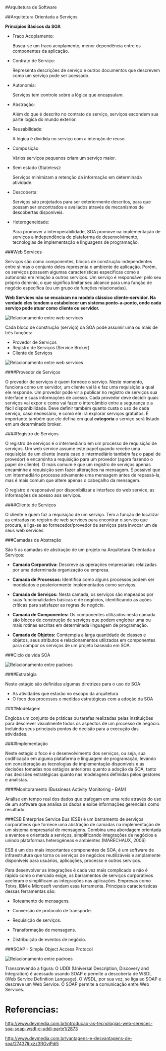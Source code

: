 #Arquitetura de Software

##Arquitetura Orientada a Serviços

**Princípios Básicos da SOA**

* Fraco Acoplamento:

  Busca-se um fraco acoplamento, menor dependência entre os componentes da aplicação.
  
* Contrato de Serviço:

  Representa descrições de serviço e outros documentos que descrevem como um serviço pode ser acessado.
 
* Autonomia:

  Serviços tem controle sobre a lógica que encapsulam.
  
* Abstração:

  Além do que é descrito no contrato de serviço, serviços escondem sua parte lógica do mundo exterior.
  
* Reusabilidade:

  A lógica é dividida no serviço com a intenção de reuso.

* Composição:

  Vários serviços pequenos criam um serviço maior.
  
* Sem estado (Stateless):

  Serviços minimizam a retenção da informação em determinada atividade.
  
* Descoberta:

  Serviços são projetados para ser exteriormente descritos, para que possam ser encontrados e avaliados através de mecanismos de descobertas disponíveis.
  
* Heterogeneidade:

  Para promover a interoperabilidade, SOA promove na implementação de serviços a independência de plataforma de desenvolvimento, tecnologias de implementação e linguagens de programação.

###Web Services

Serviços são como componentes, blocos de construção independentes entre si mas o conjunto deles representa o ambiente de aplicação. Porém, os serviços possuem algumas características específicas como a autonomia em relação a outros serviços. Um serviço é responsável pelo seu próprio domínio, o que significa limitar seu alcance para uma função de negócio específica (ou um grupo de funções relacionadas).

**Web Services não se encaixam no modelo clássico cliente-servidor. Na verdade eles tendem a estabelecer um sistema ponto-a-ponto, onde cada serviço pode atuar como cliente ou servidor.**
 
 
![Relacionamento entre web services](https://raw.githubusercontent.com/avildes/caderno-do-concurseiro/master/Tecnologia%20da%20Informação/Engenharia%20de%20Software/image002.gif)

Cada bloco de construção (serviço) da SOA pode assumir uma ou mais de três funções:

* Provedor de Serviços
* Registro de Serviços (Service Broker)
* Cliente de Serviços
    
	
![Relacionamento entre web services](https://raw.githubusercontent.com/avildes/caderno-do-concurseiro/master/Tecnologia%20da%20Informação/Engenharia%20de%20Software/relacaoWS.png)

####Provedor de Serviços

O provedor de serviços é quem fornece o serviço. Neste momento, funciona como um servidor, um cliente vai lá e faz uma requisição a qual ele responde. Um provedor pode vir a publicar no registro de serviços sua interface e suas informações de acesso. Cada provedor deve decidir quais serviços vai expor e como vai fazer o intercâmbio entre a segurança e a fácil disponibilidade. Deve definir também quanto custa o uso de cada serviço, caso necessário, e como ele irá explorar serviços gratuitos. É importante também que ele defina em qual **categoria** o serviço será listado em um determinado broker.

####Registro de Serviços

O registro de serviços é o intermediário em um processo de requisição de serviços. Um web service assume este papel quando recebe uma requisição de um cliente (neste caso o intermediário também faz o papel de provedor) e encaminha a requisição para um provedor (agora fazendo o papel de cliente). O mais comum é que um registro de serviços apenas encaminhe a requisição sem fazer alterações na mensagem. É possível que um intermediário processe ativamente uma mensagem antes de repassá-la, mas é mais comum que altere apenas o cabeçalho da mensagem. 

O registro é responsável por disponibilizar a interface do web service, as informações de acesso aos serviços.

####Cliente de Serviços

O cliente é quem faz a requisição de um serviço. Tem a função de localizar as entradas no registro de web services para encontrar o serviço que procura, e liga-se ao fornecedor/provedor de serviços para invocar um de seus web services.
	

###Camadas de Abstração

São 5 as camadas de abstração de um projeto na Arquitetura Orientada a Serviços:

* **Camada Corporativa:**
  Descreve as operações empresariais relaizadas por uma determinada organização ou empresa.
  
* **Camada de Processos:**
  Identifica como alguns processos podem ser modelados e posteriormente implementados como serviços.
  
* **Camada de Serviços:**
  Nesta camada, os serviços são mapeados por suas funcionalidades básicas e de negócios, identificando as ações críticas para satisfazer as regras de negócio.

* **Camada de Componentes:**
  Os componentes utilizados nesta camada são blocos de construção de serviços que podem englobar uma ou mais rotinas escritas em determinada linguagem de programação.

* **Camada de Objetos:**
  Comtempla a larga quantidade de classes e objetos, seus atributos e relacionamentos utilizados em componentes para compor os serviços de um projeto baseado em SOA.

###Ciclo de vida SOA


![Relacionamento entre padroes](https://raw.githubusercontent.com/avildes/caderno-do-concurseiro/master/Tecnologia%20da%20Informação/Engenharia%20de%20Software/ciclodevidasoa.png)

####Estratégia

Neste estágio são definidas algumas diretrizes para o uso de SOA:

* As atividades que estarão no escopo da arquitetura
* O foco dos processos e medidas estratégicas com a adoção da SOA

####Modelagem

Engloba um conjunto de práticas ou tarefas realizadas pelas instituições para descrever visualmente todos os aspectos de um processo de negócio. Incluindo seus principais pontos de decisão para a execução das atividades.

####Implementação

Neste estágio o foco é o desenvolvimento dos serviços, ou seja, sua codificação em alguma plataforma e linguagem de programação, levando em consideração as tecnologias de implementação disponíveis e as decisões tomadas nos estágios anteriores quanto a adoção da SOA, tanto nas decisões estratégicas quanto nas modelagens definidas pelos gestores e analistas.

####Monitoramento (Bussiness Activity Monitoring - BAM)

Análise em tempo real dos dados que trafegam em uma rede através do uso de um software que analisa os dados e exibe informações gerenciais como resultado.

###ESB
Enterprise Service Bus (ESB) é um barramento de serviços corporativos que fornece uma abstração de camadas na implementação de um sistema empresarial de mensagens. Combina uma abordagem orientada a eventos e orientada a serviços, simplificando integrações de negócios e unindo plataformas heterogêneas e ambientes (MARÉCHAUX, 2006)

ESB é um dos mais importantes componentes de SOA, é um software de infraestrutura que torna os serviços de negócios reutilizáveis e amplamente disponíveis para usuários, aplicações, processo e outros serviços.

Para desenvolver as integrações é cada vez mais complicado e não é rápido como o mercado exige, os barramentos de serviços corporativos aceleram e simplificam as integrações nas aplicações. Empresas como Totvs, IBM e Microsoft vendem essa ferramenta. Principais características dessas ferramentas são:

* Roteamento de mensagens.
 
* Conversão de protocolo de transporte.

* Requisição de serviços.
 
* Transformação de mensagens.
 
* Distribuição de eventos de negócio.


###SOAP - Simple Object Access Protocol


![Relacionamento entre padroes](https://raw.githubusercontent.com/avildes/caderno-do-concurseiro/master/Tecnologia%20da%20Informação/Engenharia%20de%20Software/image001.gif)

Transcrevendo a figura:
O UDDI (Universal Description, Discovery and Integration) é acessado usando SOAP e permite a descoberta de WSDL (Web Service Definition Language). O WSDL, por sua vez, se liga ao SOAP e descreve um Web Service. O SOAP permite a comunicação entre Web Services.


# Referencias:

http://www.devmedia.com.br/introducao-as-tecnologias-web-services-soa-soap-wsdl-e-uddi-parte1/2873

http://www.devmedia.com.br/vantagens-e-desvantagens-de-soa/27437#ixzz3RGviPdi5
